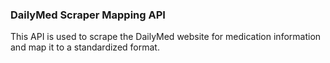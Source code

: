 ### DailyMed Scraper Mapping API

This API is used to scrape the DailyMed website for medication information and map it to a standardized format.